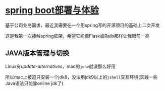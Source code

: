 # [spring boot部署与体验](/2020/03/spring_boot_quickstart.md)

基于公司业务需求，最近我需要在一个用spring写的开源项目的基础上二次开发

这是我第一次接触spring框架，希望它能像Flask或Rails那样让我眼前一亮

## JAVA版本管理与切换

Linux有<var class="mark">update-alternatives</var>，mac的`jenv`就没那么好用

所以mac上被迫只安装一个jdk8，没法用jdk9以上的`jshell`交互环境(实践一些Java语法只能靠online jdk了)


